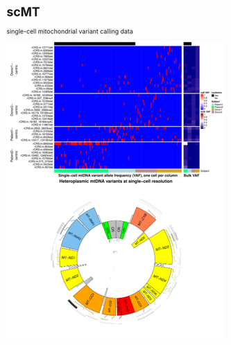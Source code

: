 # scMT
single-cell mitochondrial variant calling data

<img align="left" src="scMT.VAFs.singleCellVsBulk.revised.png">
<br />
<img align="left" src="scMT.VAFs.mtCircos.png">
<br /> 

```r
# recurrently hit regions with counts: 
R> names(mtAnno)[queryHits(findOverlaps(mtAnno, asGR(vars)))] %>% 
     table %>% 
     sort %>% 
     subset(. > 1)
.
 MT-CO2  MT-CO1 MT-RNR2    HVR3  MT-ND1     DLP    HVR1  MT-ND4      CR  MT-ND5 
      2       3       3       4       4       5       5       5       6       6 
```
